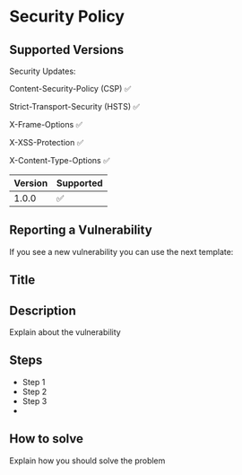 # Security Policy

## Supported Versions

Security Updates:

Content-Security-Policy (CSP) :white_check_mark:

Strict-Transport-Security (HSTS) :white_check_mark:    

X-Frame-Options :white_check_mark:

X-XSS-Protection :white_check_mark:

X-Content-Type-Options :white_check_mark:

| Version | Supported          |
| ------- | ------------------ |
| 1.0.0   | :white_check_mark: |


## Reporting a Vulnerability

If you see a new vulnerability you can use the next template:

## Title

## Description
  Explain about the vulnerability
  
## Steps
  * Step 1
  * Step 2
  * Step 3
  * 
## How to solve
  Explain how you should solve the problem

